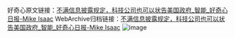 好奇心原文链接：[不满信息披露规定，科技公司也可以状告美国政府_智能_好奇心日报-Mike Isaac](https://www.qdaily.com/articles/2731.html)
WebArchive归档链接：[不满信息披露规定，科技公司也可以状告美国政府_智能_好奇心日报-Mike Isaac](http://web.archive.org/web/20190623151339/https://www.qdaily.com/articles/2731.html)
![image](http://ww3.sinaimg.cn/large/007d5XDply1g3v6fgripnj30u037wb29)